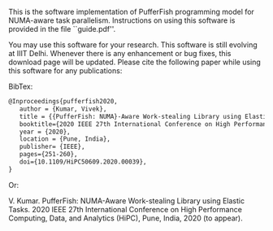 This is the software implementation of PufferFish programming model for NUMA-aware task parallelism. Instructions on using this software is provided in the file ``guide.pdf''.

You may use this software for your research. This software is still evolving at IIIT Delhi. Whenever there is any enhancement or bug fixes, this download page will be updated. Please cite the following paper while using this software for any publications:

BibTex:

```latex
@Inproceedings{pufferfish2020,
   author = {Kumar, Vivek}, 
   title = {{PufferFish: NUMA}-Aware Work-stealing Library using Elastic Tasks},
   booktitle={2020 IEEE 27th International Conference on High Performance Computing, Data, and Analytics (HiPC)},
   year = {2020},
   location = {Pune, India},
   publisher= {IEEE},
   pages={251-260},
   doi={10.1109/HiPC50609.2020.00039},
} 
```
Or:

V. Kumar. PufferFish: NUMA-Aware Work-stealing Library using Elastic Tasks. 2020 IEEE 27th International Conference on High Performance Computing, Data, and Analytics (HiPC), Pune, India, 2020 (to appear).
